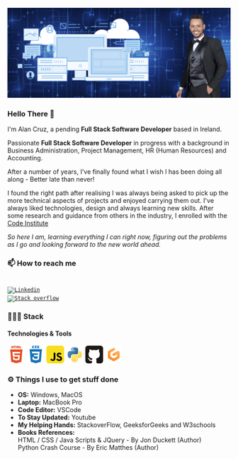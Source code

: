 ![Alan Banner](https://raw.githubusercontent.com/llancruzz/llancruzz/main/alan-banner.png)

### Hello There 👋
 
I'm Alan Cruz, a pending <strong>Full Stack Software Developer</strong> based in Ireland. 

Passionate <strong>Full Stack Software Developer</strong> in progress with a background in Business Administration, Project Management, HR (Human Resources) and Accounting. 

After a number of years, I've finally found what I wish I has been doing all along - Better late than never!

I found the right path after realising I was always being asked to pick up the more technical aspects of projects and enjoyed carrying them out. I've always liked technologies, design and always learning new skills. After some research and guidance from others in the industry, I enrolled with the [Code Institute](https://codeinstitute.net/full-stack-software-development-diploma-uk/)

<em>So here I am, learning everything I can right now, figuring out the problems as I go and looking forward to the new world ahead.</em> 

### 📫 How to reach me
<code><a href="https://www.linkedin.com/in/alan-cruz-da-silva-250890114/" target="_blank"> <img src="https://user-images.githubusercontent.com/60085587/106135088-766bee80-618d-11eb-9a86-cf9ca3ba565b.png" width="40" title="Linkedin"></a></code>
<code><a href="https://stackoverflow.com/users/19213456/alan-cruz" target="_blank"> <img src="https://user-images.githubusercontent.com/82349074/167174810-3ee451b0-1392-4c72-bcfd-d725e7a82b86.png" width="40" title="Stack overflow"></a></code>

### 👨🏻‍💻 Stack 
#### Technologies & Tools

<code><img src="https://raw.githubusercontent.com/llancruzz/llancruzz/0e72ca41bc2e948b02a6aa1dc0671de40222bf2f/html5-plain-wordmark.svg" width="40" title="HTML"></code>
<code><img src="https://raw.githubusercontent.com/llancruzz/llancruzz/0e72ca41bc2e948b02a6aa1dc0671de40222bf2f/css3-plain-wordmark.svg" width="40" title="CSS"></code>
<code><img src="https://raw.githubusercontent.com/llancruzz/llancruzz/0e72ca41bc2e948b02a6aa1dc0671de40222bf2f/javascript.svg" width="40" title="JavaScript"></code>
<code><img src="https://raw.githubusercontent.com/llancruzz/llancruzz/0e72ca41bc2e948b02a6aa1dc0671de40222bf2f/python-original.svg" width="40" title="Python"></code>
<code><img src="https://raw.githubusercontent.com/llancruzz/llancruzz/0e72ca41bc2e948b02a6aa1dc0671de40222bf2f/github.svg" width="40" title="github"></code>
<code><img src="https://raw.githubusercontent.com/llancruzz/llancruzz/main/37021919.png" width="40" title="gitpod"></code>

### ⚙️ Things I use to get stuff done

<ul>
    <li><b>OS:</b> Windows, MacOS</li>
    <li><b>Laptop:</b> MacBook Pro</li>
    <li><b>Code Editor:</b> VSCode</li>
    <li><b>To Stay Updated:</b> Youtube</li>
    <li><b>My Helping Hands:</b> StackoverFlow, GeeksforGeeks and W3schools</li>
    <li><b> Books References:</b>
    <br>
    HTML / CSS / Java Scripts & JQuery - By Jon Duckett (Author)
    <br>
    Python Crash Course - By Eric Matthes (Author)

</ul>
<br/>




